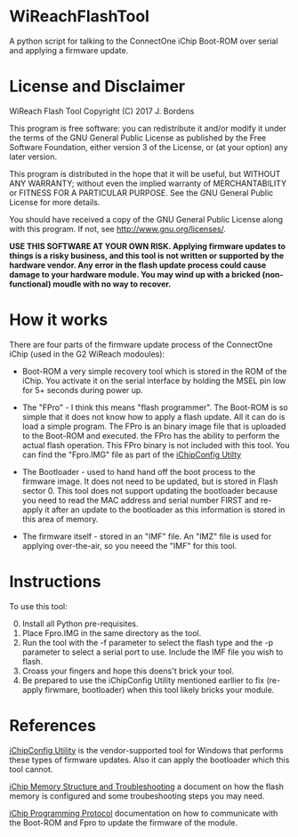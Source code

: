 # WiReachFlashTool
A python script for talking to the ConnectOne iChip Boot-ROM over serial and applying a firmware update.

# License and Disclaimer

WiReach Flash Tool
Copyright (C) 2017 J. Bordens

This program is free software: you can redistribute it and/or modify
it under the terms of the GNU General Public License as published by
the Free Software Foundation, either version 3 of the License, or
(at your option) any later version.

This program is distributed in the hope that it will be useful,
but WITHOUT ANY WARRANTY; without even the implied warranty of
MERCHANTABILITY or FITNESS FOR A PARTICULAR PURPOSE.  See the
GNU General Public License for more details.

You should have received a copy of the GNU General Public License
along with this program.  If not, see <http://www.gnu.org/licenses/>.


**USE THIS SOFTWARE AT YOUR OWN RISK. Applying firmware updates to things
is a risky business, and this tool is not written or supported by the
hardware vendor.  Any error in the flash update process could cause
damage to your hardware module.  You may wind up with a bricked 
(non-functional) moudle with no way to recover.**

# How it works

There are four parts of the firmware update process of the ConnectOne 
iChip (used in the G2 WiReach modoules):

- Boot-ROM a very simple recovery tool which is stored in the ROM of 
the iChip.  You activate it on the serial interface by holding the MSEL
pin low for 5+ seconds during power up.

- The "FPro" - I think this means "flash programmer".  The Boot-ROM is
so simple that it does not know how to apply a flash update.  All it can
do is load a simple program.  The FPro is an binary image file that is
uploaded to the Boot-ROM and executed.  the FPro has the ability to 
perform the actual flash operation.  This FPro binary is not included
with this tool.  You can find the "Fpro.IMG" file as part of the 
[iChipConfig Utilty](http://www.connectone.com/?page_id=306)

- The Bootloader - used to hand hand off the boot process to the firmware
image.  It does not need to be updated, but is stored in Flash sector 0.
This tool does not support updating the bootloader because you need to
read the MAC address and serial number FIRST and re-apply it after an
update to the bootloader as this information is stored in this area of
memory.

- The firmware itself - stored in an "IMF" file.  An "IMZ" file is 
used for applying over-the-air, so you neeed the "IMF" for this tool.

# Instructions

To use this tool:

0. Install all Python pre-requisites.
1. Place Fpro.IMG in the same directory as the tool.
2. Run the tool with the -f parameter to select the flash type and the
-p parameter to select a serial port to use.  Include the IMF file
you wish to flash.
3. Croass your fingers and hope this doens't brick your tool.
4. Be prepared to use the iChipConfig Utility mentioned earllier to 
fix (re-apply firwmare, bootloader) when this tool likely bricks your
module.

# References

[iChipConfig Utility](http://www.connectone.com/?page_id=306) is the
vendor-supported tool for Windows that performs these types of
firmware updates.  Also it can apply the bootloader which this tool
cannot.

[iChip Memory Structure and Troubleshooting](http://www.connectone.com/wp-content/uploads/2012/11/iChip-Memory-Structure-and-Troubleshooting.pdf) a document on how the
flash memory is configured and some troubeshooting steps you may need.

[iChip Programming Protocol](http://www.connectone.com/wp-content/uploads/2012/11/iChip-Flash-Programming-Protocol-1_20.pdf)
documentation on how to communicate with the Boot-ROM and Fpro to update
the firmware of the module.
